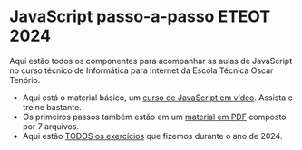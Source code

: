 # JavaScript passo-a-passo ETEOT 2024
Aqui estão todos os componentes para acompanhar as aulas de JavaScript no curso técnico de Informática para Internet da Escola Técnica Oscar Tenório.

* Aqui está o material básico, um <a href="https://youtube.com/playlist?list=PLHz_AreHm4dlsK3Nr9GVvXCbpQyHQl1o1&si=iolY1jIwmFc4Fuwz" target="_blank">curso de JavaScript em vídeo</a>. Assista e treine bastante.
* Os primeiros passos também estão em um <a href="https://github.com/eteot/exercicios-javascript-2024/tree/main/aulas-pdf" target="_blank">material em PDF</a> composto por 7 arquivos.
* Aqui estão <a href="https://eteot.github.io/exercicios-javascript-2024/exercicios/" target="_blank">TODOS os exercícios</a> que fizemos durante o ano de 2024.
